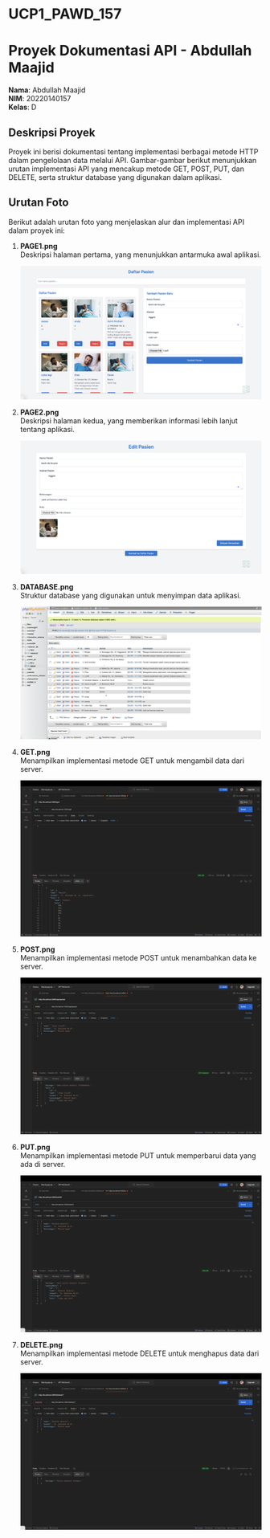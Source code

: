# UCP1_PAWD_157

# Proyek Dokumentasi API - Abdullah Maajid

**Nama**: Abdullah Maajid  
**NIM**: 20220140157  
**Kelas**: D  

## Deskripsi Proyek
Proyek ini berisi dokumentasi tentang implementasi berbagai metode HTTP dalam pengelolaan data melalui API. Gambar-gambar berikut menunjukkan urutan implementasi API yang mencakup metode GET, POST, PUT, dan DELETE, serta struktur database yang digunakan dalam aplikasi.

## Urutan Foto
Berikut adalah urutan foto yang menjelaskan alur dan implementasi API dalam proyek ini:

1. **PAGE1.png**  
   Deskripsi halaman pertama, yang menunjukkan antarmuka awal aplikasi.

   ![PAGE1.png](images/PAGE1.png)

2. **PAGE2.png**  
   Deskripsi halaman kedua, yang memberikan informasi lebih lanjut tentang aplikasi.

   ![PAGE2.png](images/PAGE2.png)

3. **DATABASE.png**  
   Struktur database yang digunakan untuk menyimpan data aplikasi.

   ![DATABASE.png](images/DATABASE.png)

4. **GET.png**  
   Menampilkan implementasi metode GET untuk mengambil data dari server.

   ![GET.png](images/GET.png)

5. **POST.png**  
   Menampilkan implementasi metode POST untuk menambahkan data ke server.

   ![POST.png](images/POST.png)

6. **PUT.png**  
   Menampilkan implementasi metode PUT untuk memperbarui data yang ada di server.

   ![PUT.png](images/PUT.png)

7. **DELETE.png**  
   Menampilkan implementasi metode DELETE untuk menghapus data dari server.

   ![DELETE.png](images/DELETE.png)


